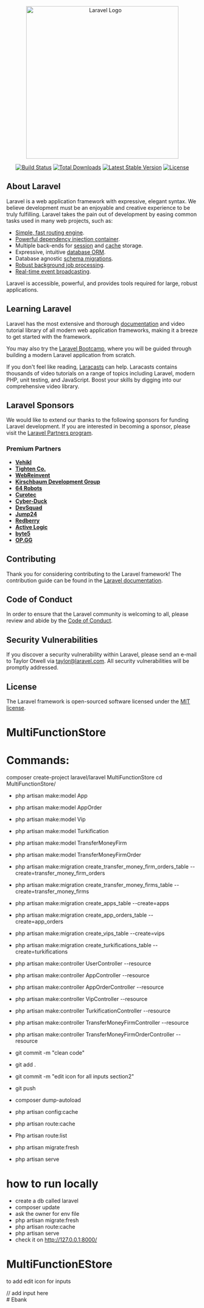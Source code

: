 <p align="center"><a href="https://laravel.com" target="_blank"><img src="https://raw.githubusercontent.com/laravel/art/master/logo-lockup/5%20SVG/2%20CMYK/1%20Full%20Color/laravel-logolockup-cmyk-red.svg" width="400" alt="Laravel Logo"></a></p>

<p align="center">
<a href="https://github.com/laravel/framework/actions"><img src="https://github.com/laravel/framework/workflows/tests/badge.svg" alt="Build Status"></a>
<a href="https://packagist.org/packages/laravel/framework"><img src="https://img.shields.io/packagist/dt/laravel/framework" alt="Total Downloads"></a>
<a href="https://packagist.org/packages/laravel/framework"><img src="https://img.shields.io/packagist/v/laravel/framework" alt="Latest Stable Version"></a>
<a href="https://packagist.org/packages/laravel/framework"><img src="https://img.shields.io/packagist/l/laravel/framework" alt="License"></a>
</p>

## About Laravel

Laravel is a web application framework with expressive, elegant syntax. We believe development must be an enjoyable and creative experience to be truly fulfilling. Laravel takes the pain out of development by easing common tasks used in many web projects, such as:

-   [Simple, fast routing engine](https://laravel.com/docs/routing).
-   [Powerful dependency injection container](https://laravel.com/docs/container).
-   Multiple back-ends for [session](https://laravel.com/docs/session) and [cache](https://laravel.com/docs/cache) storage.
-   Expressive, intuitive [database ORM](https://laravel.com/docs/eloquent).
-   Database agnostic [schema migrations](https://laravel.com/docs/migrations).
-   [Robust background job processing](https://laravel.com/docs/queues).
-   [Real-time event broadcasting](https://laravel.com/docs/broadcasting).

Laravel is accessible, powerful, and provides tools required for large, robust applications.

## Learning Laravel

Laravel has the most extensive and thorough [documentation](https://laravel.com/docs) and video tutorial library of all modern web application frameworks, making it a breeze to get started with the framework.

You may also try the [Laravel Bootcamp](https://bootcamp.laravel.com), where you will be guided through building a modern Laravel application from scratch.

If you don't feel like reading, [Laracasts](https://laracasts.com) can help. Laracasts contains thousands of video tutorials on a range of topics including Laravel, modern PHP, unit testing, and JavaScript. Boost your skills by digging into our comprehensive video library.

## Laravel Sponsors

We would like to extend our thanks to the following sponsors for funding Laravel development. If you are interested in becoming a sponsor, please visit the [Laravel Partners program](https://partners.laravel.com).

### Premium Partners

-   **[Vehikl](https://vehikl.com/)**
-   **[Tighten Co.](https://tighten.co)**
-   **[WebReinvent](https://webreinvent.com/)**
-   **[Kirschbaum Development Group](https://kirschbaumdevelopment.com)**
-   **[64 Robots](https://64robots.com)**
-   **[Curotec](https://www.curotec.com/services/technologies/laravel/)**
-   **[Cyber-Duck](https://cyber-duck.co.uk)**
-   **[DevSquad](https://devsquad.com/hire-laravel-developers)**
-   **[Jump24](https://jump24.co.uk)**
-   **[Redberry](https://redberry.international/laravel/)**
-   **[Active Logic](https://activelogic.com)**
-   **[byte5](https://byte5.de)**
-   **[OP.GG](https://op.gg)**

## Contributing

Thank you for considering contributing to the Laravel framework! The contribution guide can be found in the [Laravel documentation](https://laravel.com/docs/contributions).

## Code of Conduct

In order to ensure that the Laravel community is welcoming to all, please review and abide by the [Code of Conduct](https://laravel.com/docs/contributions#code-of-conduct).

## Security Vulnerabilities

If you discover a security vulnerability within Laravel, please send an e-mail to Taylor Otwell via [taylor@laravel.com](mailto:taylor@laravel.com). All security vulnerabilities will be promptly addressed.

## License

The Laravel framework is open-sourced software licensed under the [MIT license](https://opensource.org/licenses/MIT).

# MultiFunctionStore

# Commands:

composer create-project laravel/laravel MultiFunctionStore
cd MultiFunctionStore/

-   php artisan make:model App
-   php artisan make:model AppOrder
-   php artisan make:model Vip
-   php artisan make:model Turkification
-   php artisan make:model TransferMoneyFirm
-   php artisan make:model TransferMoneyFirmOrder
-   php artisan make:migration create_transfer_money_firm_orders_table --create=transfer_money_firm_orders
-   php artisan make:migration create_transfer_money_firms_table --create=transfer_money_firms
-   php artisan make:migration create_apps_table --create=apps
-   php artisan make:migration create_app_orders_table --create=app_orders
-   php artisan make:migration create_vips_table --create=vips
-   php artisan make:migration create_turkifications_table --create=turkifications

-   php artisan make:controller UserController --resource
-   php artisan make:controller AppController --resource
-   php artisan make:controller AppOrderController --resource
-   php artisan make:controller VipController --resource
-   php artisan make:controller TurkificationController --resource
-   php artisan make:controller TransferMoneyFirmController --resource
-   php artisan make:controller TransferMoneyFirmOrderController --resource


-   git commit -m "clean code"
-   git add .
-   git commit -m "edit icon for all inputs section2"
-   git push


-   composer dump-autoload
-   php artisan config:cache
-   php artisan route:cache
-   Php artisan route:list
-   php artisan migrate:fresh
-   php artisan serve



# how to run locally
-   create a db called laravel
-   composer update
-   ask the owner for env file
-   php artisan migrate:fresh
-   php artisan route:cache
-   php artisan serve
-   check it on http://127.0.0.1:8000/
# MultiFunctionEStore

to add edit icon for inputs 

<div class="input-group mb-3">
    <div class="input-group-prepend">
        <span class="input-group-text"><i class="fa fa-edit"> </i></span>
    </div>
    // add input here
</div># Ebank
